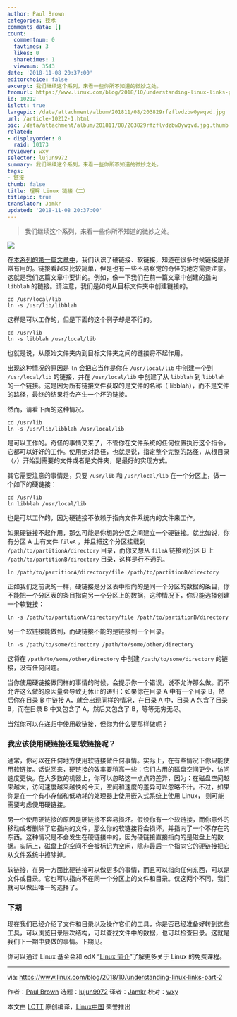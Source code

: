 ```yaml
---
author: Paul Brown
categories: 技术
comments_data: []
count:
  commentnum: 0
  favtimes: 3
  likes: 0
  sharetimes: 1
  viewnum: 3543
date: '2018-11-08 20:37:00'
editorchoice: false
excerpt: 我们继续这个系列，来看一些你所不知道的微妙之处。
fromurl: https://www.linux.com/blog/2018/10/understanding-linux-links-part-2
id: 10212
islctt: true
largepic: /data/attachment/album/201811/08/203829rfzflvdzbw0ywqvd.jpg
url: /article-10212-1.html
pic: /data/attachment/album/201811/08/203829rfzflvdzbw0ywqvd.jpg.thumb.jpg
related:
- displayorder: 0
  raid: 10173
reviewer: wxy
selector: lujun9972
summary: 我们继续这个系列，来看一些你所不知道的微妙之处。
tags:
- 链接
thumb: false
title: 理解 Linux 链接（二）
titlepic: true
translator: Jamkr
updated: '2018-11-08 20:37:00'
---
```



> 
> 我们继续这个系列，来看一些你所不知道的微妙之处。
> 
> 
> 


![](/data/attachment/album/201811/08/203829rfzflvdzbw0ywqvd.jpg)


在[本系列的第一篇文章中](/article-10173-1.html)，我们认识了硬链接、软链接，知道在很多时候链接是非常有用的。链接看起来比较简单，但是也有一些不易察觉的奇怪的地方需要注意。这就是我们这篇文章中要讲的。例如，像一下我们在前一篇文章中创建的指向 `libblah` 的链接。请注意，我们是如何从目标文件夹中创建链接的。



```
cd /usr/local/lib
ln -s /usr/lib/libblah
```

这样是可以工作的，但是下面的这个例子却是不行的。



```
cd /usr/lib
ln -s libblah /usr/local/lib
```

也就是说，从原始文件夹内到目标文件夹之间的链接将不起作用。


出现这种情况的原因是 `ln` 会把它当作是你在 `/usr/local/lib` 中创建一个到 `/usr/local/lib` 的链接，并在 `/usr/local/lib` 中创建了从 `libblah` 到 `libblah` 的一个链接。这是因为所有链接文件获取的是文件的名称（`libblah），而不是文件的路径，最终的结果将会产生一个坏的链接。


然而，请看下面的这种情况。



```
cd /usr/lib
ln -s /usr/lib/libblah /usr/local/lib
```

是可以工作的。奇怪的事情又来了，不管你在文件系统的任何位置执行这个指令，它都可以好好的工作。使用绝对路径，也就是说，指定整个完整的路径，从根目录（`/`）开始到需要的文件或者是文件夹，是最好的实现方式。


其它需要注意的事情是，只要 `/usr/lib` 和 `/usr/local/lib` 在一个分区上，做一个如下的硬链接：



```
cd /usr/lib
ln libblah /usr/local/lib
```

也是可以工作的，因为硬链接不依赖于指向文件系统内的文件来工作。


如果硬链接不起作用，那么可能是你想跨分区之间建立一个硬链接。就比如说，你有分区 A 上有文件 `fileA` ，并且把这个分区挂载到 `/path/to/partitionA/directory` 目录，而你又想从 `fileA` 链接到分区 B 上 `/path/to/partitionB/directory` 目录，这样是行不通的。



```
ln /path/to/partitionA/directory/file /path/to/partitionB/directory
```

正如我们之前说的一样，硬链接是分区表中指向的是同一个分区的数据的条目，你不能把一个分区表的条目指向另一个分区上的数据，这种情况下，你只能选择创建一个软链接：



```
ln -s /path/to/partitionA/directory/file /path/to/partitionB/directory
```

另一个软链接能做到，而硬链接不能的是链接到一个目录。



```
ln -s /path/to/some/directory /path/to/some/other/directory
```

这将在 `/path/to/some/other/directory` 中创建 `/path/to/some/directory` 的链接，没有任何问题。


当你使用硬链接做同样的事情的时候，会提示你一个错误，说不允许那么做。而不允许这么做的原因量会导致无休止的递归：如果你在目录 A 中有一个目录 B，然后你在目录 B 中链接 A，就会出现同样的情况，在目录 A 中，目录 A 包含了目录 B，而在目录 B 中又包含了 A，然后又包含了 B，等等无穷无尽。


当然你可以在递归中使用软链接，但你为什么要那样做呢？


### 我应该使用硬链接还是软链接呢？


通常，你可以在任何地方使用软链接做任何事情。实际上，在有些情况下你只能使用软链接。话说回来，硬链接的效率要稍高一些：它们占用的磁盘空间更少，访问速度更快。在大多数的机器上，你可以忽略这一点点的差异，因为：在磁盘空间越来越大，访问速度越来越快的今天，空间和速度的差异可以忽略不计。不过，如果你是在一个有小存储和低功耗的处理器上使用嵌入式系统上使用 Linux， 则可能需要考虑使用硬链接。


另一个使用硬链接的原因是硬链接不容易损坏。假设你有一个软链接，而你意外的移动或者删除了它指向的文件，那么你的软链接将会损坏，并指向了一个不存在的东西。这种情况是不会发生在硬链接中的，因为硬链接直接指向的是磁盘上的数据。实际上，磁盘上的空间不会被标记为空闲，除非最后一个指向它的硬链接把它从文件系统中擦除掉。


软链接，在另一方面比硬链接可以做更多的事情，而且可以指向任何东西，可以是文件或目录。它也可以指向不在同一个分区上的文件和目录。仅这两个不同，我们就可以做出唯一的选择了。


### 下期


现在我们已经介绍了文件和目录以及操作它们的工具，你是否已经准备好转到这些工具，可以浏览目录层次结构，可以查找文件中的数据，也可以检查目录。这就是我们下一期中要做的事情。下期见。


你可以通过 Linux 基金会和 edX “[Linux 简介](https://training.linuxfoundation.org/linux-courses/system-administration-training/introduction-to-linux)”了解更多关于 Linux 的免费课程。




---


via: <https://www.linux.com/blog/2018/10/understanding-linux-links-part-2>


作者：[Paul Brown](https://www.linux.com/users/bro66) 选题：[lujun9972](https://github.com/lujun9972) 译者：[Jamkr](https://github.com/Jamkr) 校对：[wxy](https://github.com/wxy)


本文由 [LCTT](https://github.com/LCTT/TranslateProject) 原创编译，[Linux中国](https://linux.cn/) 荣誉推出
